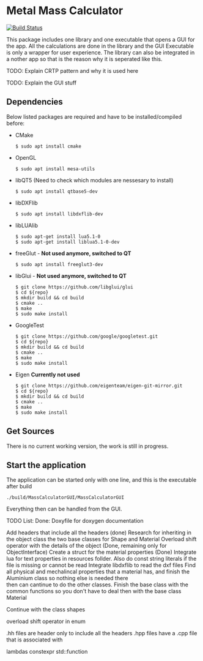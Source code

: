 # Metal Mass Calculator

[![Build Status](http://jimmyhalimi.westeurope.cloudapp.azure.com/buildStatus/icon?job=MassCalculator)](http://jimmyhalimi.westeurope.cloudapp.azure.com/job/MassCalculator/)

This package includes one library and one executable that opens a GUI for the app. All the calculations are done in the library and the GUI Executable is only a wrapper for user experience. The library can also be integrated in a nother app so that is the reason why it is seperated like this.

TODO: Explain CRTP pattern and why it is used here

TODO: Explain the GUI stuff

## Dependencies

Below listed packages are required and have to be installed/compiled before:

* CMake
  ```
  $ sudo apt install cmake
  ```

* OpenGL
  ```
  $ sudo apt install mesa-utils
  ```

* libQT5 (Need to check which modules are nessesary to install)
  ```
  $ sudo apt install qtbase5-dev
  ```

* libDXFlib
  ```
  $ sudo apt install libdxflib-dev
  ```

* libLUAlib
  ```
  $ sudo apt-get install lua5.1-0
  $ sudo apt-get install liblua5.1-0-dev
  ```

* freeGlut - **Not used anymore, switched to QT**
  ```
  $ sudo apt install freeglut3-dev
  ```

* libGlui - **Not used anymore, switched to QT**
  ```
  $ git clone https://github.com/libglui/glui
  $ cd ${repo}
  $ mkdir build && cd build
  $ cmake ..
  $ make 
  $ sudo make install
  ```

* GoogleTest
  ```
  $ git clone https://github.com/google/googletest.git
  $ cd ${repo}
  $ mkdir build && cd build
  $ cmake ..
  $ make 
  $ sudo make install
  ```

* Eigen **Currently not used**
  ```
  $ git clone https://github.com/eigenteam/eigen-git-mirror.git
  $ cd ${repo}
  $ mkdir build && cd build
  $ cmake ..
  $ make 
  $ sudo make install
  ```

## Get Sources

There is no current working version, the work is still in progress.

## Start the application

The application can be started only with one line, and this is the executable after build

```
./build/MassCalculatorGUI/MassCalculatorGUI
```

Everything then can be handled from the GUI.

TODO List:
Done: Doxyfile for doxygen documentation

Add headers that include all the headers (done)
Research for inheriting in the object class the two base classes for Shape and Material
Overload shift operator with the details of the object (Done, remaining only for ObjectInterface)
Create a struct for the material properties (Done)
Integrate lua for text properties in resources follder. Also do const string literals if the file is missing or cannot be read
Integrate libdxflib to read the dxf files
Find all physical and mechalincal properties that a material has, and finish the Aluminium class so nothing else is needed there \
then can cantinue to do the other classes.
Finish the base class with the common functions so you don't have to deal then with the base class Material

Continue with the class shapes

overload shift operator in enum

.hh files are header only to include all the headers
.hpp files have a .cpp file that is associated with

lambdas
constexpr
std::function